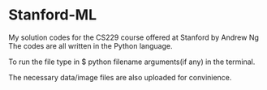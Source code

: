 # Stanford-ML
My solution codes for the CS229 course offered at Stanford by Andrew Ng
The codes are all written in the Python language.

To run the file type in 
    $ python filename arguments(if any)
in the terminal.

The necessary data/image files are also uploaded for convinience.
